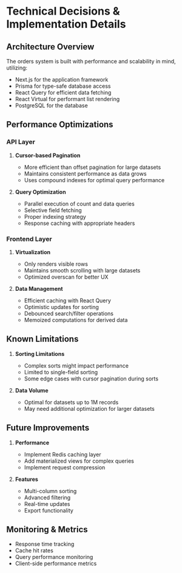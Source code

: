 # Technical Decisions & Implementation Details

## Architecture Overview

The orders system is built with performance and scalability in mind, utilizing:
- Next.js for the application framework
- Prisma for type-safe database access
- React Query for efficient data fetching
- React Virtual for performant list rendering
- PostgreSQL for the database

## Performance Optimizations

### API Layer
1. **Cursor-based Pagination**
   - More efficient than offset pagination for large datasets
   - Maintains consistent performance as data grows
   - Uses compound indexes for optimal query performance

2. **Query Optimization**
   - Parallel execution of count and data queries
   - Selective field fetching
   - Proper indexing strategy
   - Response caching with appropriate headers

### Frontend Layer
1. **Virtualization**
   - Only renders visible rows
   - Maintains smooth scrolling with large datasets
   - Optimized overscan for better UX

2. **Data Management**
   - Efficient caching with React Query
   - Optimistic updates for sorting
   - Debounced search/filter operations
   - Memoized computations for derived data

## Known Limitations

1. **Sorting Limitations**
   - Complex sorts might impact performance
   - Limited to single-field sorting
   - Some edge cases with cursor pagination during sorts

2. **Data Volume**
   - Optimal for datasets up to 1M records
   - May need additional optimization for larger datasets

## Future Improvements

1. **Performance**
   - Implement Redis caching layer
   - Add materialized views for complex queries
   - Implement request compression

2. **Features**
   - Multi-column sorting
   - Advanced filtering
   - Real-time updates
   - Export functionality

## Monitoring & Metrics

- Response time tracking
- Cache hit rates
- Query performance monitoring
- Client-side performance metrics 